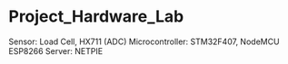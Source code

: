 # Project_Hardware_Lab

Sensor: Load Cell, HX711 (ADC)
Microcontroller: STM32F407, NodeMCU ESP8266
Server: NETPIE
